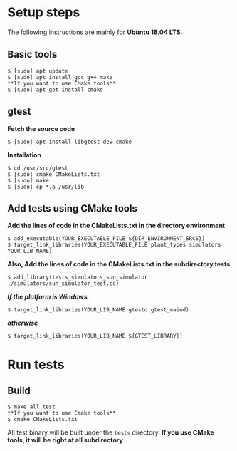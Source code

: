 # Setup steps
The following instructions are mainly for **Ubuntu 18.04 LTS**.

## Basic tools
```shell
$ [sudo] apt update
$ [sudo] apt install gcc g++ make
**If you want to use CMake tools**
$ [sudo] apt-get install cmake
```
## gtest
**Fetch the source code**
```shell
$ [sudo] apt install libgtest-dev cmake
```
**Installation**
```shell
$ cd /usr/src/gtest
$ [sudo] cmake CMakeLists.txt
$ [sudo] make
$ [sudo] cp *.a /usr/lib
```
## Add tests using CMake tools
**Add the lines of code in the CMakeLists.txt in the directory environment**
```shell
$ add_executable(YOUR_EXECUTABLE_FILE ${DIR_ENVIRONMENT_SRCS})
$ target_link_libraries(YOUR_EXECUTABLE_FILE plant_types simulators YOUR_LIB_NAME)
```
**Also, Add the lines of code in the CMakeLists.txt in the subdirectory tests**
```shell
$ add_library(tests_simulators_sun_simulator ./simulators/sun_simulator_test.cc)
```
***If the platform is Windows***
```shell
$ target_link_libraries(YOUR_LIB_NAME gtestd gtest_maind)
```
***otherwise***
```shell
$ target_link_libraries(YOUR_LIB_NAME ${GTEST_LIBRARY})
```
# Run tests
## Build
```shell
$ make all_test
**If you want to use Cmake tools**
$ cmake CMakeLists.txt
```

All test binary will be built under the ```tests``` directory.
**If you use CMake tools, it will be right at all subdirectory**
